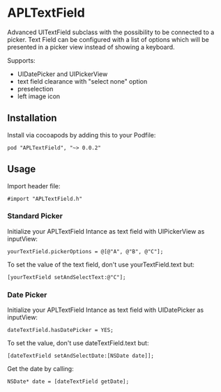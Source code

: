 APLTextField
=========

Advanced UITextField subclass with the possibility to be connected to a picker. Text Field can be configured with a list of options which will be presented in a picker view instead of showing a keyboard.

Supports:

* UIDatePicker and UIPickerView
* text field clearance with "select none" option
* preselection
* left image icon

## Installation
Install via cocoapods by adding this to your Podfile:

	pod "APLTextField", "~> 0.0.2"

## Usage
Import header file:

	#import "APLTextField.h"
	
### Standard Picker
	
Initialize your APLTextField Intance as text field with UIPickerView as inputView:

	yourTextField.pickerOptions = @[@"A", @"B", @"C"];
	
To set the value of the text field, don't use yourTextField.text but:

	[yourTextField setAndSelectText:@"C"];
	
### Date Picker
	
Initialize your APLTextField Intance as text field with UIDatePicker as inputView:

	dateTextField.hasDatePicker = YES;
	
To set the value, don't use dateTextField.text but:

	[dateTextField setAndSelectDate:[NSDate date]];

Get the date by calling:

	NSDate* date = [dateTextField getDate];
